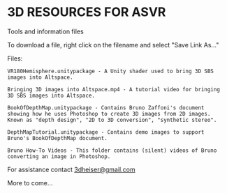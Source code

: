 # 3D RESOURCES FOR ASVR
 Tools and information files

 To download a file, right click on the filename and select "Save Link As..."

 Files:

    VR180Hemisphere.unitypackage - A Unity shader used to bring 3D SBS images into Altspace. 

    Bringing 3D images into Altspace.mp4 - A tutorial video for bringing 3D SBS images into Altspace.

    BookOfDepthMap.unitypackage - Contains Bruno Zaffoni's document showing how he uses Photoshop to create 3D images from 2D images. Known as "depth design", "2D to 3D conversion", "synthetic stereo".

    DepthMapTutorial.unitypackage - Contains demo images to support Bruno's BookOfDepthMap document.

    Bruno How-To Videos - This folder contains (silent) videos of Bruno converting an image in Photoshop.

For assistance contact 3dheiser@gmail.com

More to come...
